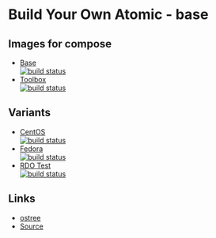 Build Your Own Atomic - base
============================


## Images for compose

  * [Base](https://gitlab.com/gbraad/byo-atomic)  
    [![build status](https://gitlab.com/gbraad/byo-atomic/badges/master/build.svg)](https://gitlab.com/gbraad/byo-atomic)
  * [Toolbox](https://gitlab.com/gbraad/byo-atomic-toolbox)  
    [![build status](https://gitlab.com/gbraad/byo-atomic-toolbox/badges/master/build.svg)](https://gitlab.com/gbraad/byo-atomic-toolbox)


## Variants

  * [CentOS](https://gitlab.com/gbraad/byo-atomic-centos/)  
    [![build status](https://gitlab.com/gbraad/byo-atomic-centos/badges/master/build.svg)](https://gitlab.com/gbraad/byo-atomic-centos)
  * [Fedora](https://gitlab.com/gbraad/byo-atomic-fedora/)  
    [![build status](https://gitlab.com/gbraad/byo-atomic-fedora/badges/master/build.svg)](https://gitlab.com/gbraad/byo-atomic-fedora)
  * [RDO Test](https://gitlab.com/gbraad/byo-atomic-rdo/)  
    [![build status](https://gitlab.com/gbraad/byo-atomic-rdo/badges/master/build.svg)](https://gitlab.com/gbraad/byo-atomic-rdo)


## Links

  * [ostree](https://github.com/gbraad/scratchpad/blob/master/technology/ostree.md)
  * [Source](https://github.com/jasonbrooks/byo-atomic)
